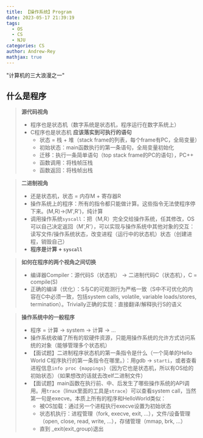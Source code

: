 ```yaml
---
title: 【操作系统】Program
date: 2023-05-17 21:39:19
tags:
  - OS
  - CS
  - NJU
categories: CS
author: Andrew-Rey
mathjax: true
---
```


"计算机的三大浪漫之一"

<!--more-->

## 什么是程序

> **源代码视角**
>
> - 程序也是状态机（数字系统是状态机，程序运行在数字系统上）
> - C程序也是状态机 **应该落实到可执行的语句**
>   - 状态 = 栈 + 堆（stack frame的列表，每个frame有PC，全局变量）
>   - 初始状态：main函数执行的第一条语句，全局变量初始化
>   - 迁移：执行一条简单语句（top stack frame的PC的语句），PC++
>   - 函数调用：将栈帧压栈
>   - 函数返回：将栈帧出栈

> **二进制视角**
>
> - 还是状态机，状态 = 内存M + 寄存器R
> - 操作系统上的程序：所有的指令都只能做计算。这些指令无法使程序停下来。(M,R)->(M',R')，纯计算
> - 调用操作系统`syscall`：把（M,R）完全交给操作系统，任其修改，OS可以自己决定返回（M',R'），可以实现与操作系统中其他对象的交互：读写文件/操作系统状态，改变进程（运行中的状态机）状态（创建进程，销毁自己）
> - **程序是计算 + `syscall`**

> **如何在程序的两个视角之间切换**
>
> - 编译器Compiler：源代码S（状态机） -> 二进制代码C（状态机），C = compile(S)
> - 正确的编译（优化）：S与C的可观测行为严格一致（S中不可优化的内容在C中必须一致，包括system calls, volatile, variable loads/stores, termination）。Trivially正确的实现：直接翻译/解释执行S的语义

> **操作系统中的一般程序**
>
> - 程序 = 计算 -> system -> 计算 -> ...
> - 操作系统收编了所有的软硬件资源，只能用操作系统的允许方式访问系统的对象（能够管理多个状态机）
> - 【面试题】二进制程序状态机的第一条指令是什么（一个简单的Hello World C程序执行的第一条指令在哪里。）：用gdb -> `starti`，或者查看进程信息`info proc {mappings}`（因为它也是状态机，所以有OS给的初始状态）（如果想改的话就去改elf二进制文件）
> - 【面试题】main函数在执行前、中、后发生了哪些操作系统的API调用。用`trace`（linux里面的工具是`strace`）可以查看system call，当然第一句是execve。本质上所有的程序和HelloWorld类似：
>   - 被OS加载：通过另一个进程执行execve设置为初始状态
>   - 状态机执行：进程管理（fork, execve, exit, ...），文件/设备管理（open, close, read, write, ...），存储管理（mmap, brk, ...）
>   - 直到 _exit(exit_group)退出
